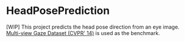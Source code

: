 # HeadPosePrediction

[WIP] This project predicts the head pose direction from an eye image.
[Multi-view Gaze Dataset (CVPR' 14)](https://www.ut-vision.org/datasets/) is used as the benchmark.
